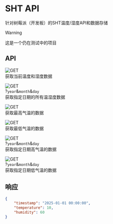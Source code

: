 # SHT API

针对树莓派（开发板）的SHT温度/湿度API和数据存储

> [!WARNING]
> 这是一个仍在测试中的项目

## API

![GET](https://img.shields.io/badge//get-GET-dark_green)  
获取当前温度和湿度数据

![GET](https://img.shields.io/badge//get/day-GET-dark_green)  
?`year`&`month`&`day`  
获取指定日期的所有温湿度数据

![GET](https://img.shields.io/badge//max-GET-dark_green)  
获取最高气温的数据

![GET](https://img.shields.io/badge//min-GET-dark_green)  
获取最低气温的数据

![GET](https://img.shields.io/badge//maxByDay-GET-dark_green)  
?`year`&`month`&`day`  
获取指定日期高气温的数据

![GET](https://img.shields.io/badge//minByDay-GET-dark_green)  
?`year`&`month`&`day`  
获取指定日期低气温的数据

## 响应

```json
{
    "timestamp": "2025-01-01 00:00:00",
    "temperature": 10,
    "humidity": 60
}
```